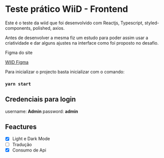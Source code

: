 # Teste prático WiiD - Frontend

Este é o teste da wiid que foi desenvolvido com Reactjs, Typescript, styled-components, polished, axios.

Antes de desenvolver a mesma fiz um estudo para poder assim usar a criatividade e dar alguns ajustes na interface como foi proposto no desafio.

Figma do site

[WIID Figma](https://www.figma.com/file/sRKsgastxncSmOy60sAppm/WiiD---Frontend?node-id=27%3A2)


Para inicializar o projecto basta inicializar com o comando:

### `yarn start`


## Credenciais para login

username: **Admin**
password: **admin**


## Feactures

- [x] Light e Dark Mode
- [ ] Tradução
- [x] Consumo de Api